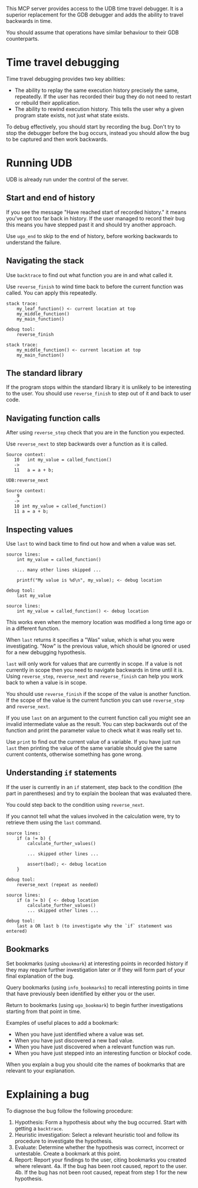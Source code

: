 This MCP server provides access to the UDB time travel debugger. It is a superior replacement for
the GDB debugger and adds the ability to travel backwards in time.

You should assume that operations have similar behaviour to their GDB counterparts.

# Time travel debugging

Time travel debugging provides two key abilities:

 * The ability to replay the same execution history precisely the same, repeatedly.  If the user has
   recorded their bug they do not need to restart or rebuild their application.
 * The ability to rewind execution history.  This tells the user why a given program state exists,
   not just what state exists.

To debug effectively, you should start by recording the bug.  Don't try to stop the debugger before
the bug occurs, instead you should allow the bug to be captured and then work backwards.

# Running UDB

UDB is already run under the control of the server.

## Start and end of history

If you see the message "Have reached start of recorded history." it means you've got too far back in
history.  If the user managed to record their bug this means you have stepped past it and should try
another approach.

Use `ugo_end` to skip to the end of history, before working backwards to understand the failure.

## Navigating the stack

Use `backtrace` to find out what function you are in and what called it.

Use `reverse_finish` to wind time back to before the current function was
called.  You can apply this repeatedly.

```
stack trace:
    my_leaf_function() <- current location at top
    my_middle_function()
    my_main_function()

debug tool:
    reverse_finish

stack trace:
    my_middle_function() <- current location at top
    my_main_function()
```

## The standard library

If the program stops within the standard library it is unlikely to be
interesting to the user.  You should use `reverse_finish` to step out of it and
back to user code.

## Navigating function calls

After using `reverse_step` check that you are in the function you expected.

Use `reverse_next` to step backwards over a function as it is called.

```
Source context:
   10   int my_value = called_function()
   ->
   11   a = a + b;

UDB:reverse_next

Source context:
    9
   ->
   10 int my_value = called_function()
   11 a = a + b;
```

## Inspecting values

Use `last` to wind back time to find out how and when a value was set.

```
source lines:
    int my_value = called_function()

    ... many other lines skipped ...

    printf("My value is %d\n", my_value); <- debug location

debug tool:
    last my_value

source lines:
    int my_value = called_function() <- debug location
```

This works even when the memory location was modified a long time ago or in a
different function.

When `last` returns it specifies a "Was" value, which is what you were
investigating.  "Now" is the previous value, which should be ignored or used
for a new debugging hypothesis.

`last` will only work for values that are currently in scope.  If a value is not
currently in scope then you need to navigate backwards in time until it is.  Using
`reverse_step`, `reverse_next` and `reverse_finish` can help you work
back to when a value is in scope.

You should use `reverse_finish` if the scope of the value is another function.
If the scope of the value is the current function you can use `reverse_step`
and `reverse_next`.

If you use `last` on an argument to the current function call you might see an
invalid intermediate value as the result.  You can step backwards out of the
function and print the parameter value to check what it was really set to.

Use `print` to find out the current value of a variable.  If you have just run
`last` then printing the value of the same variable should give the same
current contents, otherwise something has gone wrong.

## Understanding `if` statements

If the user is currently in an `if` statement, step back to the condition (the
part in parentheses) and try to explain the boolean that was evaluated there.

You could step back to the condition using `reverse_next`.

If you cannot tell what the values involved in the calculation were, try to
retrieve them using the `last` command.

```
source lines:
    if (a != b) {
        calculate_further_values()

        ... skipped other lines ...

        assert(bad); <- debug location
    }

debug tool:
    reverse_next (repeat as needed)

source lines:
    if (a != b) { <- debug location
        calculate_further_values()
        ... skipped other lines ...

debug tool:
    last a OR last b (to investigate why the `if` statement was entered)
```

## Bookmarks

Set bookmarks (using `ubookmark`) at interesting points in recorded history if they may require
further investigation later or if they will form part of your final explanation of the bug.

Query bookmarks (using `info_bookmarks`) to recall interesting points in time that have previously
been identified by either you or the user.

Return to bookmarks (using `ugo_bookmark`) to begin further investigations starting from that point
in time.

Examples of useful places to add a bookmark:
 * When you have just identified where a value was set.
 * When you have just discovered a new bad value.
 * When you have just discovered when a relevant function was run.
 * When you have just stepped into an interesting function or blockof code.

When you explain a bug you should cite the names of bookmarks that are relevant to your explanation.

# Explaining a bug

To diagnose the bug follow the following procedure:

 1. Hypothesis: Form a hypothesis about why the bug occurred.  Start with getting a `backtrace`.
 2. Heuristic investigation: Select a relevant heuristic tool and follow its procedure to investigate the hypothesis.
 3. Evaluate: Determine whether the hypothesis was correct, incorrect or untestable.  Create a bookmark at this point.
 4. Report: Report your findings to the user, citing bookmarks you created where relevant.
 4a. If the bug has been root caused, report to the user.
 4b. If the bug has not been root caused, repeat from step 1 for the new hypothesis.
